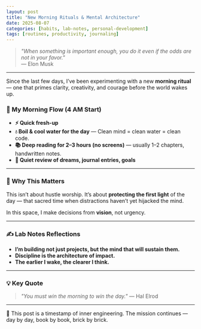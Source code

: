 ```yaml
---
layout: post
title: "New Morning Rituals & Mental Architecture"
date: 2025-08-07
categories: [habits, lab-notes, personal-development]
tags: [routines, productivity, journaling]
---
```


> _"When something is important enough, you do it even if the odds are not in your favor."_  
> — Elon Musk

---

Since the last few days, I’ve been experimenting with a new **morning ritual** — one that primes clarity, creativity, and courage before the world wakes up.

### 🔁 My Morning Flow (4 AM Start)

- **⚡️ Quick fresh-up**
- **💧 Boil & cool water for the day** — Clean mind = clean water = clean code.
- **📚 Deep reading for 2–3 hours (no screens)** — usually 1–2 chapters, handwritten notes.
- **🧘 Quiet review of dreams, journal entries, goals**

---

### 🌄 Why This Matters

This isn’t about hustle worship. It’s about **protecting the first light** of the day — that sacred time when distractions haven’t yet hijacked the mind.

In this space, I make decisions from **vision**, not urgency.

---

### ✍️ Lab Notes Reflections

- **I’m building not just projects, but the mind that will sustain them.**
- **Discipline is the architecture of impact.**
- **The earlier I wake, the clearer I think.**

---

### 💡 Key Quote

> _"You must win the morning to win the day."_ — Hal Elrod

---

📘 This post is a timestamp of inner engineering. The mission continues — day by day, book by book, brick by brick.

